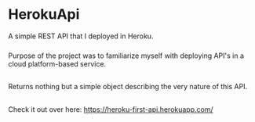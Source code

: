 # HerokuApi
A simple REST API that I deployed in Heroku. 

### 
Purpose of the project was to familiarize myself with deploying API's in a cloud platform-based service. 

## 
Returns nothing but a simple object describing the very nature of this API. 

##
Check it out over here: https://heroku-first-api.herokuapp.com/
